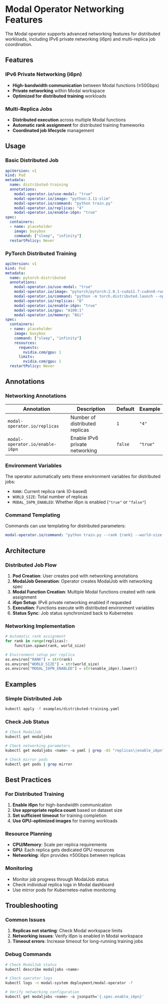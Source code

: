 # Modal Operator Networking Features

The Modal operator supports advanced networking features for distributed workloads, including IPv6 private networking (i6pn) and multi-replica job coordination.

## Features

### IPv6 Private Networking (i6pn)
- **High-bandwidth communication** between Modal functions (≥50Gbps)
- **Private networking** within Modal workspace
- **Optimized for distributed training** workloads

### Multi-Replica Jobs
- **Distributed execution** across multiple Modal functions
- **Automatic rank assignment** for distributed training frameworks
- **Coordinated job lifecycle** management

## Usage

### Basic Distributed Job

```yaml
apiVersion: v1
kind: Pod
metadata:
  name: distributed-training
  annotations:
    modal-operator.io/use-modal: "true"
    modal-operator.io/image: "python:3.11-slim"
    modal-operator.io/command: "python train.py"
    modal-operator.io/replicas: "4"
    modal-operator.io/enable-i6pn: "true"
spec:
  containers:
  - name: placeholder
    image: busybox
    command: ["sleep", "infinity"]
  restartPolicy: Never
```

### PyTorch Distributed Training

```yaml
apiVersion: v1
kind: Pod
metadata:
  name: pytorch-distributed
  annotations:
    modal-operator.io/use-modal: "true"
    modal-operator.io/image: "pytorch/pytorch:2.0.1-cuda11.7-cudnn8-runtime"
    modal-operator.io/command: "python -m torch.distributed.launch --nproc_per_node=1 train.py"
    modal-operator.io/replicas: "8"
    modal-operator.io/enable-i6pn: "true"
    modal-operator.io/gpu: "A100:1"
    modal-operator.io/memory: "8Gi"
spec:
  containers:
  - name: placeholder
    image: busybox
    command: ["sleep", "infinity"]
    resources:
      requests:
        nvidia.com/gpu: 1
      limits:
        nvidia.com/gpu: 1
  restartPolicy: Never
```

## Annotations

### Networking Annotations

| Annotation | Description | Default | Example |
|------------|-------------|---------|---------|
| `modal-operator.io/replicas` | Number of distributed replicas | `1` | `"4"` |
| `modal-operator.io/enable-i6pn` | Enable IPv6 private networking | `false` | `"true"` |

### Environment Variables

The operator automatically sets these environment variables for distributed jobs:

- `RANK`: Current replica rank (0-based)
- `WORLD_SIZE`: Total number of replicas
- `MODAL_I6PN_ENABLED`: Whether i6pn is enabled (`"true"` or `"false"`)

### Command Templating

Commands can use templating for distributed parameters:

```yaml
modal-operator.io/command: "python train.py --rank {rank} --world-size {world_size}"
```

## Architecture

### Distributed Job Flow

1. **Pod Creation**: User creates pod with networking annotations
2. **ModalJob Generation**: Operator creates ModalJob with networking spec
3. **Modal Function Creation**: Multiple Modal functions created with rank assignment
4. **i6pn Setup**: IPv6 private networking enabled if requested
5. **Execution**: Functions execute with distributed environment variables
6. **Status Sync**: Job status synchronized back to Kubernetes

### Networking Implementation

```python
# Automatic rank assignment
for rank in range(replicas):
    function.spawn(rank, world_size)

# Environment setup per replica
os.environ["RANK"] = str(rank)
os.environ["WORLD_SIZE"] = str(world_size)
os.environ["MODAL_I6PN_ENABLED"] = str(enable_i6pn).lower()
```

## Examples

### Simple Distributed Job

```bash
kubectl apply -f examples/distributed-training.yaml
```

### Check Job Status

```bash
# Check ModalJob
kubectl get modaljobs

# Check networking parameters
kubectl get modaljobs <name> -o yaml | grep -A5 "replicas\|enable_i6pn"

# Check mirror pods
kubectl get pods | grep mirror
```

## Best Practices

### For Distributed Training

1. **Enable i6pn** for high-bandwidth communication
2. **Use appropriate replica count** based on dataset size
3. **Set sufficient timeout** for training completion
4. **Use GPU-optimized images** for training workloads

### Resource Planning

- **CPU/Memory**: Scale per replica requirements
- **GPU**: Each replica gets dedicated GPU resources
- **Networking**: i6pn provides ≥50Gbps between replicas

### Monitoring

- Monitor job progress through ModalJob status
- Check individual replica logs in Modal dashboard
- Use mirror pods for Kubernetes-native monitoring

## Troubleshooting

### Common Issues

1. **Replicas not starting**: Check Modal workspace limits
2. **Networking issues**: Verify i6pn is enabled in Modal workspace
3. **Timeout errors**: Increase timeout for long-running training jobs

### Debug Commands

```bash
# Check ModalJob status
kubectl describe modaljobs <name>

# Check operator logs
kubectl logs -n modal-system deployment/modal-operator -f

# Verify networking configuration
kubectl get modaljobs <name> -o jsonpath='{.spec.enable_i6pn}'
```
